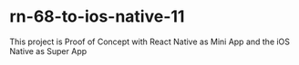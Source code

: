 # rn-68-to-ios-native-11
This project is Proof of Concept with React Native as Mini App and the iOS Native as Super App
